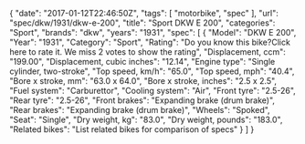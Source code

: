 {
    "date": "2017-01-12T22:46:50Z",
    "tags": [
        "motorbike",
        "spec"
    ],
    "url": "spec\/dkw\/1931\/dkw-e-200",
    "title": "Sport DKW E 200",
    "categories": "Sport",
    "brands": "dkw",
    "years": "1931",
    "spec": [
        {
            "Model": "DKW E 200",
            "Year": "1931",
            "Category": "Sport",
            "Rating": "Do you know this bike?Click here to rate it. We miss 2 votes to show the rating",
            "Displacement, ccm": "199.00",
            "Displacement, cubic inches": "12.14",
            "Engine type": "Single cylinder, two-stroke",
            "Top speed, km\/h": "65.0",
            "Top speed, mph": "40.4",
            "Bore x stroke, mm": "63.0 x 64.0",
            "Bore x stroke, inches": "2.5 x 2.5",
            "Fuel system": "Carburettor",
            "Cooling system": "Air",
            "Front tyre": "2.5-26",
            "Rear tyre": "2.5-26",
            "Front brakes": "Expanding brake (drum brake)",
            "Rear brakes": "Expanding brake (drum brake)",
            "Wheels": "Spoked",
            "Seat": "Single",
            "Dry weight, kg": "83.0",
            "Dry weight, pounds": "183.0",
            "Related bikes": "List related bikes for comparison of specs"
        }
    ]
}